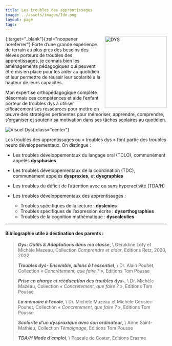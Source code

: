 ```yaml
---
title: Les troubles des apprentissages
image: ../assets/images/Ide.png
layout: page
tags:
---
```


[<img style="float: right; vertical-align:middle;margin:0px 0px 5px 10px" width="193" height="224" alt="DYS" src="../assets/images/DYS_adaptation2.jpg">]({{site.livre-url}}){:target="_blank"}{:rel="noopener noreferrer"}
Forte d’une grande expérience de terrain au plus près des besoins des élèves porteurs de
troubles des apprentissages, je connais bien les aménagements pédagogiques qui peuvent
être mis en place pour les aider au quotidien et leur permettre de réussir leur
scolarité à la hauteur de leurs capacités.


Mon expertise orthopédagogique complète désormais ces compétences et aide l’enfant
porteur de troubles dys à utiliser efficacement ses ressources pour mettre en œuvre des
stratégies pertinentes pour mémoriser, apprendre, comprendre, s’organiser et soutenir sa
motivation dans ses tâches scolaires au quotidien.

![Visuel Dys](../assets/images/Visuel_dys.png){:class="center"}

Les troubles des apprentissages ou « troubles dys » font partie des troubles neuro
développementaux. On distingue :

* Les troubles développementaux du langage oral (TDLO), communément appelés
**dysphasies**
* Les troubles développementaux de la coordination (TDC), communément appelés
**dyspraxies**, et **dysgraphies**
* Les troubles du déficit de l’attention avec ou sans hyperactivité (TDA/H)
* Les troubles développementaux des apprentissages :

    * Troubles spécifiques de la lecture : **dyslexies**
    * Troubles spécifiques de l’expression écrite : **dysorthographies**
    * Troubles de la cognition mathématique : **dyscalculies**

---
#### Bibliographie utile à destination des parents :

>_**Dys: Outils & Adaptations dans ma classe**_, \\
Géraldine Loty et Michèle Mazeau, Collection _Comprendre et aider_, Editions Retz, 2020, 2022
>
>_**Troubles dys- Ensemble, allons à l’essentiel**_, \\
Dr. Alain Pouhet, Collection _« Concrètement,
que faire ? »_, Editions Tom Pousse
>
>_**Prise en charge et rééducation des troubles dys-**_, \\
 Dr. Michèle Mazeau, Collection _« Concrètement, que faire ? »_, Editions Tom Pousse
>
>_**La mémoire à l’école**_, \\
Dr. Michèle Mazeau et Michèle Cerisier-Pouhet, Collection _« Concrètement, que faire ? »_, Editions Tom Pousse
>
>_**Scolarité d’un dyspraxique avec son ordinateur**_, \\
Anne Saint-Mathieu, Collection _Témoignage_, Editions Tom Pousse
>
>_**TDA/H Mode d’emploi**_, \\
Pascale de Coster, Editions Erasme